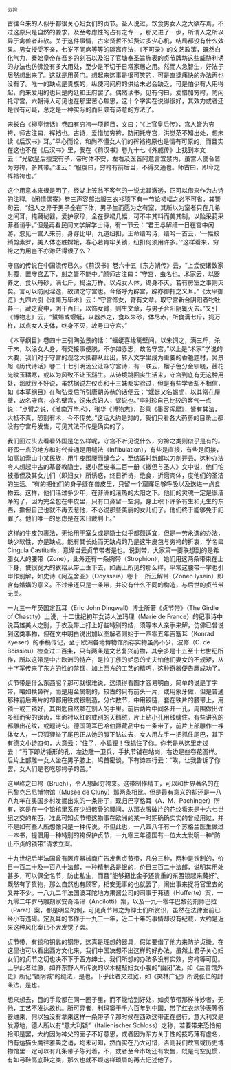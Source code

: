     穷袴 

   古往今来的人似乎都很关心妇女们的贞节。圣人说过，饮食男女人之大欲存焉，不过这原只是自然的要求，及至考虑性的占有之专一，那又进了一步，所谓人之所以异于禽兽者非欤。关于这件事情，古来贤哲不知费过多少心机，结局都没有什么效果。男女授受不亲，七岁不同席等等的隔离疗法，《不可录》的文艺政策，既然白化气力，秦始皇帝在吾乡的刻石以及沿了官塘奉圣旨旌表的贞节牌坊这些威胁利诱的办法也仿佛没有多大用处，至少是不切于日常家居之用。然而人急智生，好法子居然想出来了。这就是用黄门。想起来这事是很可笑的，可是直捷痛快的办法再也没有了。唯一的缺点是贵族的，纵使河间府的供给未必会缺乏，可是怕少有人用得起，向来爱用的也只是内廷和王府罢了。偶然读书，见有句曰，爱惜加穷袴，防闲托守宫，六朝诗人可见也在那里苦心焦思，这十个字实在说得很好，其效力或者还是很有可疑，总之是一种实际的而且颇有诗意的方法了。

   宋长白《柳亭诗话》卷四有穷袴一项题目，文曰：“《上官皇后传》，宫人皆为穷袴，师古注曰，裈裆也。古诗，爱惜加穷袴，防闲托守宫，洪觉范不知出处，想未读《后汉书》耳。”平心而论，和尚不懂女人们的裈裆袴原也是情有可原的，而且实在这也不在《后汉书》里，我在《前汉书》卷九十七《外戚传》上找到本文云：“光欲皇后擅宠有子，帝时体不安，左右及医皆阿意言宜禁内，虽宫人使令皆为穷袴，多其带。”注云：“服虔曰，穷袴有前后当，不得交通也。师古曰，即今之裈裆袴也。”

   这个用意本来很是明了，经湖上笠翁不客气的一说尤其澈透，正可以借来作为古诗的注释。《闲情偶寄》卷三声容部治服三衣衫项下有一节论裙幅之必不可省，其警句云，“妇人之异于男子全在下体，男子生而愿为之有室，其所以为室者只在几希之间耳，掩藏秘器，爱护家珍，全在罗裙几幅，可不丰其料而美其制，以贻采葑采菲者诮乎。”但是再看民间文学解学士诗，有一节云：“君王与解缙一日在宫中闲游，忽见一宫人来前，身穿比甲，九道纽扣，王命缙吟诗，缙吟一首云，‘一幅鲛绡剪素罗，美人体态胜嫦娥，春心若肯牢关锁，纽扣何须用许多。’”这样看来，穷袴之为用岂不亦渺茫得很了么？

   守宫的传说在中国流传已久。《前汉书》卷六十五《东方朔传》云，“上尝使诸数家射覆，置守宫盂下，射之皆不能中。”颜师古注曰：“守宫，虫名也。术家云，以器养之，食以丹砂，满七斤，捣治万杵，以点女人体，终身不灭，若有房室之事则灭矣。言可以防闲淫逸，故谓之守宫也。今俗呼为辟宫，辟亦御扞之义耳。”《太平御览》九四六引《淮南万毕术》云：“守宫饰女，臂有文章。取守宫新合阴阳者牝牡各一，藏之瓮中，阴干百日，以饰女臂，则生文章，与男子合阳阴辄灭去。”又引《博物志》云，“蜇蜴或蝘蜓，以器养之，食以朱砂，体尽赤，所食满七斤，捣万杵，以点女人支体，终身不灭，故号曰守宫。”

   《本草纲目》卷四十三引陶弘景的话：“蝘蜓喜缘篱壁间，以朱饲之，满三斤，杀干末，以涂女人身，有交接事便脱，不尔如赤志，故名守宫。”以上是“术家”学说的大要，我们对于守宫的观念大抵都从此出，转入文学里成为重要的香艳题材，吴景旭《历代诗话》卷二十七引明汤公让咏守宫诗，有一联云，榴子色分金钏晓，茜花光映玉鞲寒，或以为风致不让玉谿生。从诗境跳回实生活来，守宫到底有无这种用处，那就很不好说，虽然据说左仪贞和十三妹都实验过，但是有些学者却不相信，如《本草纲目》在陶弘景后所引唐朝苏恭的话便云：“蝘蜓又名蝎虎，以其常在屋壁，故名守宫，亦名壁宫，饲朱点妇人，谬说也。”李时珍自己比较的客气一点说：“点臂之说，《淮南万毕术》，张华《博物志》，彭乘《墨客挥犀》，皆有其法，大抵不真，恐别有术，今不传矣。”这话大约是对的，我们只看各大药房的目录上都没有守宫丹发售，可见其法不传是确实的了。

   我们回过头去看看外国是怎么样呢，守宫不听见说什么，穷袴之类则似乎是有的。野蛮一点的地方和时代普通是用缝法（Infibulation），有些是直接，有些是间接，如高加索山中某民族，用牛皮围腰而缝合之，至结婚时新郎以刀剖开云。这种办法令人想起中古的基督教隐士，据小蓝皮书二百一册《撒但与圣人》文中说，他们怕被撒但及其女儿们（即妇女）所诱惑，终日祈祷，绝食，折磨肉体，度他们的圣洁的生活。“有的把他们的身子缝在兽皮里，只留一个窟窿足够呼吸以及送进一点食物去。这样，他们活过多少年，在非洲的滚热的太阳之下。他们的灵魂一定是很洁净的了，因为完全包在牛皮里，只有口鼻留一空洞，身上积下许多有生和无生的东西，撒但自己也就不再去惹他，不必说那些美丽的女儿们了。他们终于能够免于犯罪了。他们唯一的思虑是在末日裁判上。”

   这样的牛皮包裹法，无论用于室女或是隐士似乎都颇适宜，但是一劳永逸的办法，缺少软性，亦是缺点。能有其长处而无缺点的乃是这牛皮包与穷袴的折衷，学名曰Cingula Castitatis，意译当云贞节带者是也。说到带，大家第一要联想到的是希腊女人的腰带（Zone），此外还有一条胸带（Strophion），她们用这两条带束在上下身，使很宽大的衣褶从带上垂下去，如画上所见的那么样。平常这腰带一字也引申作别解，如史诗《阿迭舍亚》（Odysseia）卷十一所云解带（Zonen lysein）即含有婚媾的意义。不过带还只是一条带，并没有什么不同的构造，与后世的贞节带无关。

   一九三一年英国定瓦耳（Eric John Dingwall）博士所著《贞节带》（The Girdle of Chastity）上说，十二世纪初年女诗人法玛理（Marie de France）的纪事诗中说英雄美人之别，于衣及带上打上好些特别的结，须等本人亲手来解，仿佛已曾说到这类事物，但在文中明白说出加以图解者则始于一四零五年吉塞耳（Konrad Kyeser）的手稿传记，至于欧洲各地博物馆所存实物虽尚不少，波修（C. de Boissieu）检查过二百条，只有两条是文艺复兴前物，其余多是十五至十七世纪所作，所以这带是中古欧洲的特产，是拉丁族的妒忌的丈夫怕他们妻女的不规矩，从十字军传来了东方的性的禁锢，加上西方的工艺的精巧，这种奇器便告厥成功了。

   贞节带是什么东西呢？那可就很难说，这须得看图才容易明白。简单的说是丁字带，略如犊鼻裈，而是用金属制的，较古的只有前头一片，或用象牙做，但是普通那种前后两片的却都用铁或银制造，分作数节，中用铰链，套在铁片的腰带上，用锁一或三锁好，其钥匙自然拿在别人的手里。前后两片中间各开一孔，周围做出许多细而尖的锯齿，里面衬以红的或别的天鹅绒，片上钻小孔用线缝住。有些讲究的都雕出花纹，或题诗句。德国蔼耳巴哈伯爵藏品中有一条带子，前片上部雕作一裸体女人，一只狐狸举了尾巴正从她的腹下钻过去，女人用左手一把抓住尾巴，其下有德文小诗四句，大意云：“住了，小狐狸！我抓住了你。你老是从这里走过去！”再下即纺锤形的孔，左边雕一卫兵，手执节钺在站岗，右边是些卷花图样。后片上部雕一女人坐在男子膝上，鸠首密谈，下有诗四行云：“唉，让我告诉了你罢，女人们是老吃那袴子的苦。”

   这里称之曰袴（Bruch），令人想起穷袴来。这带制作精工，可以和世界著名的在巴黎克吕尼博物馆（Musée de Cluny）那两条相比。但是最有意义的却还是一八八九年在奥国乡村发掘出来的一条带子，现归巴亨格耳（A．M．Pachinger）所有，这是在一个铅棺里系在少妇骸骨的腰间，从那衣服破片的花纹看来是十六七世纪之交的东西，准此可知贞节带这物事在欧洲的某一时期确确实实的曾经用过，并不是如有些人所想像只是一种传说。不但此也，一八四八年有一个苏格兰医生做过一本书，提倡用一种特别的袴保护贞节，一九零三年德国有一位太太发明一种“防止不贞的锁带”请求立案。

   十九世纪后半法国曾有医疗器械商广告发售贞节带，凡分三种，两种是铁制的，价目一百二十及一百八十法郎，一种精制品是银的，价目三百二十法郎，说明其用处甚多，可以保全名节，防止私生，而且“能够把比金子还贵重的东西锁起来藏好”。既然有了货物，那么自然也有顾客。相安无事的也就罢了，闹出事来捉将官里去的又并不少。一八九二年法国波耳陀地方果酱公司的司事于茀德（Hufferte）案，一九零二年罗马雕刻家安奇洛谛（Ancilotti）案，以及一九一零年巴黎药剂师巴拉（Parat）案，都是明显的例，可见贞节带之为绅士们所赏识，虽然在法律面前已经小有违碍。定瓦耳的书作于一九三一年，近二十年的事情却没有纪载，大约是近来这种风化案已不大发觉了罢。

   贞节带，有锁和钥匙的钢带，这真是理想的器具，假如要借了他力来防护贞操。在这里也可以看出西方文化来，我们中国决想不出这样的好办法，虽然士君子关心妇女们的贞节之切也决不下于西方绅士。我们所想的办法多没有实效，穷袴等可见。上乎此者过激，如齐东野人所传说的以木槌敲妇女小腹的“幽闭”法，如《兰苕馆外史》所记“锁阴城”的缝法，是也。下乎此者又过宽，如《笑林广记》所说张仁的封条法，是也。

   想来想去，目的手段都在同一圈子里，而不能恰到好处，如贞节带那样神妙者，无他，工艺不发达故也。所可异者，利玛窦于千六百年到中国，带了红衣炮钟表等奇器进来，何以独没有拿来这样一条带子？那时候在西欧这带正在盛行，意大利又是发源地，德人所以有“意大利锁”（Italienischer Schloss）之称，若要带来恐怕俯拾即是罢，大约因为神父的面子不好意思，或者因为东方关于性的技巧薄有虚名，怕有运猫头鹰往雅典之诮，均未可知，然而实在乃大可惜，否则我们故宫或历史博物馆里一定可以有几条带子陈列着，不，或者至今市场还有发售，既是司空见惯，有如弓鞋高底鞋之类，那么也就不烦这样琐屑的再去记述他了。


